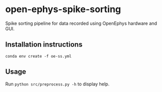 # open-ephys-spike-sorting
Spike sorting pipeline for data recorded using OpenEphys hardware and GUI.

## Installation instructions

```conda env create -f oe-ss.yml```

## Usage

Run ```python src/preprocess.py -h``` to display help.
